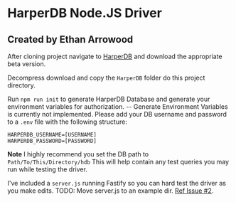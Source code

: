 # HarperDB Node.JS Driver

## Created by Ethan Arrowood

After cloning project navigate to [HarperDB](http://products.harperdb.io/download/beta) and download the appropriate beta version.

Decompress download and copy the `HarperDB` folder do this project directory.

Run `npm run init` to generate HarperDB Database and generate your environment variables for authorization. -- Generate Environment Variables is currently not implemented. Please add your DB username and password to a `.env` file with the following structure:

```env
HARPERDB_USERNAME=[USERNAME]
HARPERDB_PASSWORD=[PASSWORD]
```

**Note** I highly recommend you set the DB path to `Path/To/This/Directory/hdb`
This will help contain any test queries you may run while testing the driver.

I've included a `server.js` running Fastify so you can hard test the driver as you make edits. TODO: Move server.js to an example dir. [Ref Issue #2](https://github.com/Ethan-Arrowood/harperdb-nodejs-driver/issues/2).
